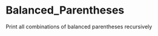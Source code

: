 Balanced_Parentheses
====================

Print all combinations of balanced parentheses recursively
